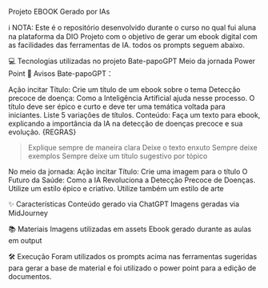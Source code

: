Projeto EBOOK Gerado por IAs

ℹ️ NOTA: Este é o repositório desenvolvido durante o curso no qual fui aluna na plataforma da DIO
Projeto com o objetivo de gerar um ebook digital com as facilidades das ferramentas de IA. todos os prompts seguem abaixo.

💻 Tecnologias utilizadas no projeto
Bate-papoGPT
Meio da jornada
Power Point
🧠 Avisos
Bate-papoGPT：

Ação	incitar
Título:	Crie um título de um ebook sobre o tema Detecção precoce de doença: Como a Inteligência Artificial ajuda nesse processo. O título deve ser épico e curto e deve ter uma temática voltada para iniciantes. Liste 5 variações de títulos.
Conteúdo: Faça um texto para ebook, explicando a importância da IA na detecção de doenças precoce e sua evolução.
{REGRAS}
>Explique sempre de maneira clara
>Deixe o texto enxuto
>Sempre deixe exemplos
>Sempre deixe um título sugestivo por tópico

No meio da jornada:
Ação	incitar
Título:	Crie uma imagem para o título O Futuro da Saúde: Como a IA Revoluciona a Detecção Precoce de Doenças. Utilize um estilo épico e criativo. Utilize também um estilo de arte

✨ Características
Conteúdo gerado via ChatGPT
Imagens geradas via MidJourney

📚 Materiais
Imagens utilizadas em assets
Ebook gerado durante as aulas em output

🛠️ Execução
Foram utilizados os prompts acima nas ferramentas sugeridas para gerar a base de material e foi utilizado o power point para a edição de documentos.
